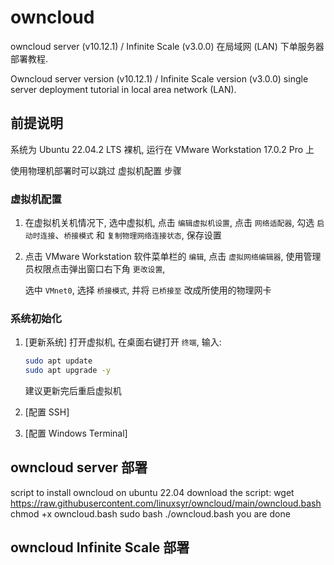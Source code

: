 # owncloud

owncloud server (v10.12.1) / Infinite Scale (v3.0.0) 在局域网 (LAN) 下单服务器部署教程.

Owncloud server version (v10.12.1) / Infinite Scale version (v3.0.0) single server deployment tutorial in local area network (LAN).

## 前提说明

系统为 Ubuntu 22.04.2 LTS 裸机, 运行在 VMware Workstation 17.0.2 Pro 上

使用物理机部署时可以跳过 虚拟机配置 步骤

### 虚拟机配置

1. 在虚拟机关机情况下, 选中虚拟机, 点击 `编辑虚拟机设置`, 点击 `网络适配器`, 勾选 `启动时连接`、`桥接模式` 和 `复制物理网络连接状态`, 保存设置

2. 点击 VMware Workstation 软件菜单栏的 `编辑`, 点击 `虚拟网络编辑器`, 使用管理员权限点击弹出窗口右下角 `更改设置`,

   选中 `VMnet0`, 选择 `桥接模式`, 并将 `已桥接至` 改成所使用的物理网卡

### 系统初始化

1. [更新系统] 打开虚拟机, 在桌面右键打开 `终端`, 输入:

   ```bash
   sudo apt update
   sudo apt upgrade -y
   ```

   建议更新完后重启虚拟机

2. [配置 SSH] 

3. [配置 Windows Terminal] 

## owncloud server 部署

script to install owncloud on ubuntu 22.04
download the script:
wget https://raw.githubusercontent.com/linuxsyr/owncloud/main/owncloud.bash
chmod +x owncloud.bash 
sudo bash ./owncloud.bash
you are done

## owncloud Infinite Scale 部署
